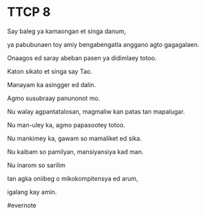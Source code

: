 # TTCP 8

Say baleg ya kamaongan et singa danum,

ya pabubunaen toy amiy bengabengatla anggano agto gagagalaen.

Onaagos ed saray abeban pasen ya didimlaey totoo.

Katon sikato et singa say Tao.

Manayam ka asingger ed dalin.

Agmo susubraay panunonot mo.

Nu walay agpantatalosan, magmaliw kan patas tan mapalugar.

Nu man-uley ka, agmo papasootey totoo.

Nu mankimey ka, gawam so mamaliket ed sika.

Nu kaibam so pamilyan, mansiyansiya kad man.

Nu inarom so sarilim

tan agka oniibeg o mikokompitensya ed arum,

igalang kay amin.

\#evernote

